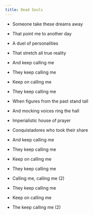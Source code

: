 ```yaml
---
title: Dead Souls
---
```

- Someone take these dreams away
- That point me to another day
- A duel of personalities
- That stretch all true reality
- And keep calling me
- They keep calling me
- Keep on calling me
- They keep calling me

- When figures from the past stand tall
- And mocking voices ring the hall
- Imperialistic house of prayer
- Conquistadores who took
their share
- And keep calling me
- They keep calling me
- Keep on calling me
- They keep calling me

- Calling me, calling me (2)
- They keep calling me
- Keep on calling me
- The keep calling me (2)



